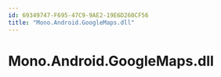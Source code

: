```yaml
---
id: 69349747-F695-47C9-9AE2-19E6D260CF56
title: "Mono.Android.GoogleMaps.dll"
---
```


# Mono.Android.GoogleMaps.dll
